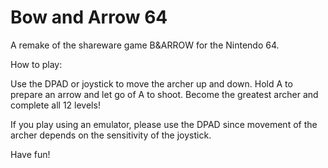 # Bow and Arrow 64

A remake of the shareware game B&ARROW for the Nintendo 64.

How to play:

Use the DPAD or joystick to move the archer up and down. Hold A to prepare an arrow and let go of A to shoot. Become the greatest archer and complete all 12 levels!

If you play using an emulator, please use the DPAD since movement of the archer depends on the sensitivity of the joystick.

Have fun!